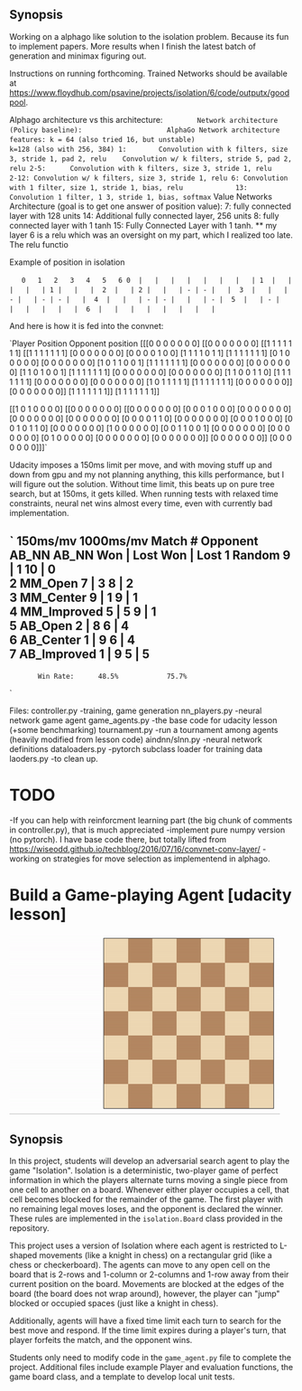 

## Synopsis

Working on a alphago like solution to the isolation problem. Because its fun to implement papers. More results when I finish the latest batch of generation and 
minimax figuring out.

Instructions on running forthcoming. Trained Networks should be available at https://www.floydhub.com/psavine/projects/isolation/6/code/outputx/goodpool.

Alphago architecture vs this architecture:
`         Network architecture (Policy baseline):                     AlphaGo Network architecture
features: k = 64 (also tried 16, but unstable)                         k=128 (also with 256, 384)
1:        Convolution with k filters, size 3, stride 1, pad 2, relu    Convolution w/ k filters, stride 5, pad 2, relu
2-5:      Convolution with k filters, size 3, stride 1, relu           2-12: Convolution w/ k filters, size 3, stride 1, relu
6: Convolution with 1 filter, size 1, stride 1, bias, relu             13: Convolution 1 filter, 1 3, stride 1, bias, softmax
`
Value Networks Architecture (goal is to get one answer of position value):
7: fully connected layer with 128 units                                14: Additional fully connected layer, 256 units
8: fully connected layer with 1 tanh                                   15: Fully Connected Layer with 1 tanh.
** my layer 6 is a relu which was an oversight on my part, which I realized too late. The relu functio

Example of position in isolation

`    0   1   2   3   4   5   6
0  |   |   |   |   |   |   |   |
1  |   |   |   |   | 1 |   |   | 
2  |   | 2 |   |   | - | - |   | 
3  |   |   | - |   | - | - |   | 
4  |   |   | - | - |   |   | - | 
5  |   | - |   |   |   |   |   | 
6  |   |   |   |   |   |   |   | `

And here is how it is fed into the convnet:

`Player Position      Opponent position
[[[0 0 0 0 0 0 0]    [[0 0 0 0 0 0 0]  [[1 1 1 1 1 1 1]   [[1 1 1 1 1 1 1]
  [0 0 0 0 0 0 0]     [0 0 0 0 1 0 0]   [1 1 1 1 0 1 1]    [1 1 1 1 1 1 1]
  [0 1 0 0 0 0 0]     [0 0 0 0 0 0 0]   [1 0 1 1 0 0 1]    [1 1 1 1 1 1 1]
  [0 0 0 0 0 0 0]     [0 0 0 0 0 0 0]   [1 1 0 1 0 0 1]    [1 1 1 1 1 1 1]
  [0 0 0 0 0 0 0]     [0 0 0 0 0 0 0]   [1 1 0 0 1 1 0]    [1 1 1 1 1 1 1]
  [0 0 0 0 0 0 0]     [0 0 0 0 0 0 0]   [1 0 1 1 1 1 1]    [1 1 1 1 1 1 1]
  [0 0 0 0 0 0 0]]    [0 0 0 0 0 0 0]]  [1 1 1 1 1 1 1]]   [1 1 1 1 1 1 1]]

 [[1 0 1 0 0 0 0]    [[0 0 0 0 0 0 0]  [[0 0 0 0 0 0 0]
  [0 0 0 1 0 0 0]     [0 0 0 0 0 0 0]   [0 0 0 0 0 0 0]
  [0 0 0 0 0 0 0]     [0 0 0 0 1 1 0]   [0 0 0 0 0 0 0]
  [0 0 0 1 0 0 0]     [0 0 1 0 1 1 0]   [0 0 0 0 0 0 0]
  [1 0 0 0 0 0 0]     [0 0 1 1 0 0 1]   [0 0 0 0 0 0 0]
  [0 0 0 0 0 0 0]     [0 1 0 0 0 0 0]   [0 0 0 0 0 0 0]
  [0 0 0 0 0 0 0]]    [0 0 0 0 0 0 0]]  [0 0 0 0 0 0 0]]]`


Udacity imposes a 150ms limit per move, and with moving stuff up and down from
gpu and my not planning anything, this kills performance, but I will figure out the solution. Without time limit, this beats up on pure tree search, but at 150ms, it gets killed. When running tests with relaxed time constraints, neural net wins almost every time, even with currently bad implementation.

`                       150ms/mv        1000ms/mv
 Match #   Opponent       AB_NN          AB_NN
 Won | Lost      Won | Lost
    1       Random       9  |   1       10  |   0  
    2       MM_Open      7  |   3        8  |   2  
    3      MM_Center     9  |   1        9  |   1  
    4     MM_Improved    5  |   5        9  |   1      
    5       AB_Open      2  |   8        6  |   4       
    6      AB_Center     1  |   9        6  |   4      
    7     AB_Improved    1  |   9        5  |   5      
--------------------------------------------------
           Win Rate:      48.5%            75.7%
`

Files:
controller.py   -training, game generation
nn_players.py   -neural network game agent
game_agents.py  -the base code for udacity lesson (+some benchmarking)
tournament.py   -run a tournament among agents (heavily modified from lesson code)
aindnn/slnn.py  -neural network definitions
dataloaders.py  -pytorch subclass loader for training data
laoders.py      -to clean up.


# TODO

-If you can help  with reinforcment learning part (the big chunk of comments in controller.py), that is much appreciated
-implement pure numpy version (no pytorch). I have base code there, but totally lifted from https://wiseodd.github.io/techblog/2016/07/16/convnet-conv-layer/
-working on strategies for move selection as implementend in alphago.


# Build a Game-playing Agent [udacity lesson]

![Example game of isolation](viz.gif)

## Synopsis

In this project, students will develop an adversarial search agent to play the game "Isolation".  Isolation is a deterministic, two-player game of perfect information in which the players alternate turns moving a single piece from one cell to another on a board.  Whenever either player occupies a cell, that cell becomes blocked for the remainder of the game.  The first player with no remaining legal moves loses, and the opponent is declared the winner.  These rules are implemented in the `isolation.Board` class provided in the repository. 

This project uses a version of Isolation where each agent is restricted to L-shaped movements (like a knight in chess) on a rectangular grid (like a chess or checkerboard).  The agents can move to any open cell on the board that is 2-rows and 1-column or 2-columns and 1-row away from their current position on the board. Movements are blocked at the edges of the board (the board does not wrap around), however, the player can "jump" blocked or occupied spaces (just like a knight in chess).

Additionally, agents will have a fixed time limit each turn to search for the best move and respond.  If the time limit expires during a player's turn, that player forfeits the match, and the opponent wins.

Students only need to modify code in the `game_agent.py` file to complete the project.  Additional files include example Player and evaluation functions, the game board class, and a template to develop local unit tests.  



